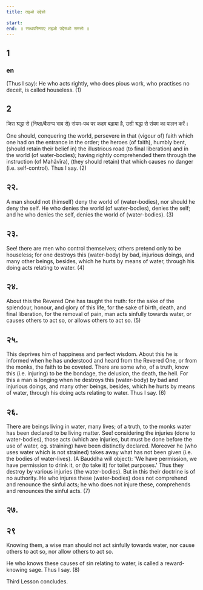 ```yaml
---
title: तइओ उद्देसो

start: 
end: ॥ सत्थपरिण्णाए तइओ उद्देसओ समत्तो ॥ 
---
```



## 1 

### en
(Thus I say): He who acts rightly, who does pious work, who practises no deceit, is called houseless. (1) 

## 2


जिस श्रद्धा से (निष्ठा/वैराग्य भाव से) संयम-पथ पर कदम बढ़ाया है, उसी श्रद्धा से संयम का पालन करें। 

One should, conquering the world, persevere in that (vigour of) faith which one had on the entrance in the order; the heroes (of faith), humbly bent, (should retain their belief in) the illustrious road (to final liberation) and in the world (of water-bodies); having rightly comprehended them through the instruction (of Mahâvîra), (they should retain) that which causes no danger (i.e. self-control). Thus I say. (2) 

## २२. 


A man should not (himself) deny the world of (water-bodies), nor should he deny the self. He who denies the world (of water-bodies), denies the self; and he who denies the self, denies the world of (water-bodies). (3)

## २३. 


See! there are men who control themselves; others pretend only to be houseless; for one destroys this (water-body) by bad, injurious doings, and many other beings, besides, which he hurts by means of water, through his doing acts relating to water. (4)

## २४. 


About this the Revered One has taught the truth: for the sake of the splendour, honour, and glory of this life, for the sake of birth, death, and final liberation, for the removal of pain, man acts sinfully towards water, or causes others to act so, or allows others to act so. (5) 

## २५. 


This deprives him of happiness and perfect wisdom. About this he is informed when he has understood and heard from the Revered One, or from the monks, the faith to be coveted. There are some who, of a truth, know this (i.e. injuring) to be the bondage, the delusion, the death, the hell. For this a man is longing when he destroys this (water-body) by bad and injurious doings, and many other beings, besides, which he hurts by means of water, through his doing acts relating to water. Thus I say. (6)

## २६. 


There are beings living in water, many lives; of a truth, to the monks water has been declared to be living matter. See! considering the injuries (done to water-bodies), those acts (which are injuries, but must be done before the use of water, eg. straining) have been distinctly declared. Moreover he (who uses water which is not strained) takes away what has not been given (i.e. the bodies of water-lives). (A Bauddha will object): 'We have permission, we have permission to drink it, or (to take it) for toilet purposes.' Thus they destroy by various injuries (the water-bodies). But in this their doctrine is of no authority. 
He who injures these (water-bodies) does not comprehend and renounce the sinful acts; he who does not injure these, comprehends and renounces the sinful acts. (7) 

## २७. 


## २९ 

Knowing them, a wise man should not act sinfully towards water, nor cause others to act so, nor allow others to act so. 

He who knows these causes of sin relating to water, is called a reward-knowing sage. Thus I say. (8)

Third Lesson concludes.

